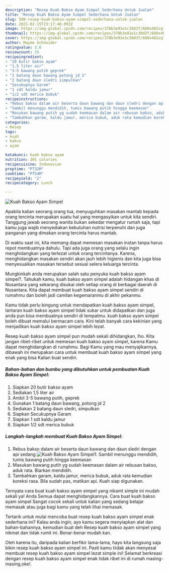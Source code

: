 ```yaml
---
description: "Resep Kuah Bakso Ayam Simpel Sederhana Untuk Jualan"
title: "Resep Kuah Bakso Ayam Simpel Sederhana Untuk Jualan"
slug: 580-resep-kuah-bakso-ayam-simpel-sederhana-untuk-jualan
date: 2021-02-15T23:17:40.093Z
image: https://img-global.cpcdn.com/recipes/378b3e91e1c30d3f/680x482cq70/kuah-bakso-ayam-simpel-foto-resep-utama.jpg
thumbnail: https://img-global.cpcdn.com/recipes/378b3e91e1c30d3f/680x482cq70/kuah-bakso-ayam-simpel-foto-resep-utama.jpg
cover: https://img-global.cpcdn.com/recipes/378b3e91e1c30d3f/680x482cq70/kuah-bakso-ayam-simpel-foto-resep-utama.jpg
author: Mayme Schneider
ratingvalue: 3.6
reviewcount: 15
recipeingredient:
- "20 butir bakso ayam"
- "1,5 liter air"
- "3-5 bawang putih geprek"
- "1 batang daun bawang potong jd 2"
- "2 batang daun sledri simpulkan"
- "Secukupnya Garam"
- "1 sdt kaldu jamur"
- "1/2 sdt merica bubuk"
recipeinstructions:
- "Rebus bakso dalam air beserta daun bawang dan daun sledri dengan api sedang"
- "Sambil menunggu mendidih, tumis bawang putih hingga keemasan"
- "Masukan bawang putih yg sudah keemasan dalam air rebusan bakso, aduk rata. Biarkan mendidih."
- "Tambahkan garam, kaldu jamur, merica bubuk, aduk rata kemudian koreksi rasa. Bila sudah pas, matikan api. Kuah siap digunakan."
categories:
- Resep
tags:
- kuah
- bakso
- ayam

katakunci: kuah bakso ayam 
nutrition: 201 calories
recipecuisine: Indonesian
preptime: "PT32M"
cooktime: "PT54M"
recipeyield: "2"
recipecategory: Lunch

---
```



![Kuah Bakso Ayam Simpel](https://img-global.cpcdn.com/recipes/378b3e91e1c30d3f/680x482cq70/kuah-bakso-ayam-simpel-foto-resep-utama.jpg)

Apabila kalian seorang orang tua, menyuguhkan masakan mantab kepada orang tercinta merupakan suatu hal yang mengasyikan untuk kita sendiri. Tanggung jawab seorang  wanita bukan sekedar mengatur rumah saja, tapi kamu juga wajib menyediakan kebutuhan nutrisi terpenuhi dan juga panganan yang dimakan orang tercinta harus mantab.

Di waktu  saat ini, kita memang dapat memesan masakan instan tanpa harus repot membuatnya dahulu. Tapi ada juga orang yang selalu ingin menghidangkan yang terlezat untuk orang tercintanya. Karena, menghidangkan masakan sendiri akan jauh lebih higienis dan kita juga bisa menyesuaikan masakan tersebut sesuai selera keluarga tercinta. 



Mungkinkah anda merupakan salah satu penyuka kuah bakso ayam simpel?. Tahukah kamu, kuah bakso ayam simpel adalah hidangan khas di Nusantara yang sekarang disukai oleh setiap orang di berbagai daerah di Nusantara. Kita dapat membuat kuah bakso ayam simpel sendiri di rumahmu dan boleh jadi camilan kegemaranmu di akhir pekanmu.

Kamu tidak perlu bingung untuk mendapatkan kuah bakso ayam simpel, lantaran kuah bakso ayam simpel tidak sukar untuk didapatkan dan juga anda pun bisa membuatnya sendiri di tempatmu. kuah bakso ayam simpel boleh dibuat memalui bermacam cara. Kini telah banyak cara kekinian yang menjadikan kuah bakso ayam simpel lebih lezat.

Resep kuah bakso ayam simpel pun mudah sekali dihidangkan, lho. Kita jangan ribet-ribet untuk memesan kuah bakso ayam simpel, karena Kamu dapat menghidangkan di rumahmu. Bagi Kamu yang mau menyajikannya, dibawah ini merupakan cara untuk membuat kuah bakso ayam simpel yang enak yang bisa Kalian buat sendiri.

<!--inarticleads1-->

##### Bahan-bahan dan bumbu yang dibutuhkan untuk pembuatan Kuah Bakso Ayam Simpel:

1. Siapkan 20 butir bakso ayam
1. Sediakan 1,5 liter air
1. Ambil 3-5 bawang putih, geprek
1. Gunakan 1 batang daun bawang, potong jd 2
1. Sediakan 2 batang daun sledri, simpulkan
1. Siapkan Secukupnya Garam
1. Siapkan 1 sdt kaldu jamur
1. Siapkan 1/2 sdt merica bubuk




<!--inarticleads2-->

##### Langkah-langkah membuat Kuah Bakso Ayam Simpel:

1. Rebus bakso dalam air beserta daun bawang dan daun sledri dengan api sedang
<img src="https://img-global.cpcdn.com/steps/cd58d73d0376bae9/160x128cq70/kuah-bakso-ayam-simpel-langkah-memasak-1-foto.jpg" alt="Kuah Bakso Ayam Simpel">1. Sambil menunggu mendidih, tumis bawang putih hingga keemasan
1. Masukan bawang putih yg sudah keemasan dalam air rebusan bakso, aduk rata. Biarkan mendidih.
1. Tambahkan garam, kaldu jamur, merica bubuk, aduk rata kemudian koreksi rasa. Bila sudah pas, matikan api. Kuah siap digunakan.




Ternyata cara buat kuah bakso ayam simpel yang nikamt simple ini mudah sekali ya! Anda Semua dapat menghidangkannya. Cara buat kuah bakso ayam simpel Sangat cocok sekali untuk kalian yang sedang belajar memasak atau juga bagi kamu yang telah lihai memasak.

Tertarik untuk mulai mencoba buat resep kuah bakso ayam simpel enak sederhana ini? Kalau anda ingin, ayo kamu segera menyiapkan alat dan bahan-bahannya, kemudian buat deh Resep kuah bakso ayam simpel yang nikmat dan tidak rumit ini. Benar-benar mudah kan. 

Oleh karena itu, daripada kalian berfikir lama-lama, hayo kita langsung saja bikin resep kuah bakso ayam simpel ini. Pasti kamu tiidak akan menyesal membuat resep kuah bakso ayam simpel lezat simple ini! Selamat berkreasi dengan resep kuah bakso ayam simpel enak tidak ribet ini di rumah masing-masing,oke!.

